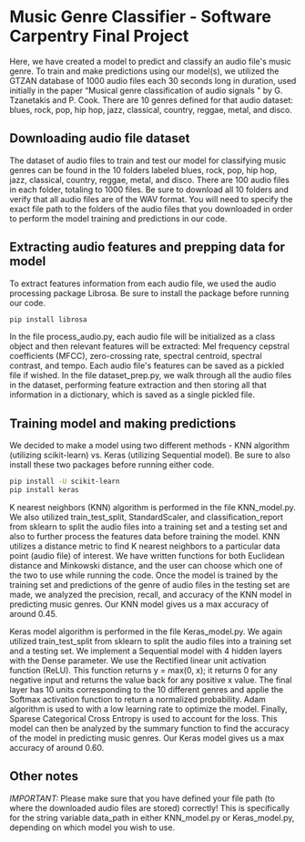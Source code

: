 # Music Genre Classifier - Software Carpentry Final Project

Here, we have created a model to predict and classify an audio file's music genre. To train and make predictions using our model(s), we utilized the GTZAN database of 1000 audio files each 30 seconds long in duration, used initially in the paper “Musical genre classification of audio signals " by G. Tzanetakis and P. Cook. There are 10 genres defined for that audio dataset: blues, rock, pop, hip hop, jazz, classical, country, reggae, metal, and disco.

## Downloading audio file dataset
The dataset of audio files to train and test our model for classifying music genres can be found in the 10 folders labeled blues, rock, pop, hip hop, jazz, classical, country, reggae, metal, and disco. There are 100 audio files in each folder, totaling to 1000 files. Be sure to download all 10 folders and verify that all audio files are of the WAV format. You will need to specify the exact file path to the folders of the audio files that you downloaded in order to perform the model training and predictions in our code.

## Extracting audio features and prepping data for model
To extract features information from each audio file, we used the audio processing package Librosa. Be sure to install the package before running our code. 
```bash
pip install librosa
```
In the file process_audio.py, each audio file will be initialized as a class object and then relevant features will be extracted: Mel frequency cepstral coefficients (MFCC), zero-crossing rate, spectral centroid, spectral contrast, and tempo. Each audio file's features can be saved as a pickled file if wished.
In the file dataset_prep.py, we walk through all the audio files in the dataset, performing feature extraction and then storing all that information in a dictionary, which is saved as a single pickled file.

## Training model and making predictions
We decided to make a model using two different methods - KNN algorithm (utilizing scikit-learn) vs. Keras (utilizing Sequential model). Be sure to also install these two packages before running either code.
```bash
pip install -U scikit-learn
pip install keras
```
K nearest neighbors (KNN) algorithm is performed in the file KNN_model.py. We also utilized train_test_split, StandardScaler, and classification_report from sklearn to split the audio files into a training set and a testing set and also to further process the features data before training the model. KNN utilizes a distance metric to find K nearest neighbors to a particular data point (audio file) of interest. We have written functions for both Euclidean distance and Minkowski distance, and the user can choose which one of the two to use while running the code. Once the model is trained by the training set and predictions of the genre of audio files in the testing set are made, we analyzed the precision, recall, and accuracy of the KNN model in predicting music genres. Our KNN model gives us a max accuracy of around 0.45.

Keras model algorithm is performed in the file Keras_model.py. We again utilized train_test_split from sklearn to split the audio files into a training set and a testing set. We implement a Sequential model with 4 hidden layers with the Dense parameter. We use the Rectified linear unit activation function (ReLU). This function returns y = max(0, x); it returns 0 for any negative input and returns the value back for any positive x value. The final layer has 10 units corresponding to the 10 different genres and applie the Softmax activation function to return a normalized probability. Adam algorithm is used to with a low learning rate to optimize the model. Finally, Sparese Categorical Cross Entropy is used to account for the loss. This model can then be analyzed by the summary function to find the accuracy of the model in predicting music genres. Our Keras model gives us a max accuracy of around 0.60.

## Other notes
*IMPORTANT:* Please make sure that you have defined your file path (to where the downloaded audio files are stored) correctly! This is specifically for the string variable data_path in either KNN_model.py or Keras_model.py, depending on which model you wish to use.
